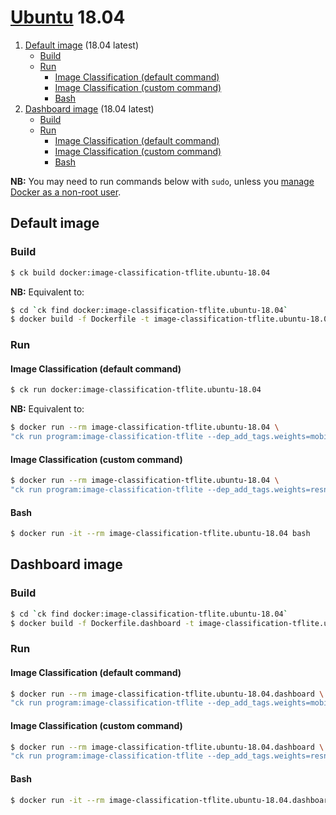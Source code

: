 # [Ubuntu](https://hub.docker.com/_/ubuntu/) 18.04

1. [Default image](#image_default) (18.04 latest)
    - [Build](#image_default_build)
    - [Run](#image_default_run)
        - [Image Classification (default command)](#image_default_run_default)
        - [Image Classification (custom command)](#image_default_run_custom)
        - [Bash](#image_default_run_bash)
1. [Dashboard image](#image_dashboard) (18.04 latest)
    - [Build](#image_dashboard_build)
    - [Run](#image_dashboard_run)
        - [Image Classification (default command)](#image_dashboard_run_default)
        - [Image Classification (custom command)](#image_dashboard_run_custom)
        - [Bash](#image_dashboard_run_bash)

**NB:** You may need to run commands below with `sudo`, unless you
[manage Docker as a non-root user](https://docs.docker.com/install/linux/linux-postinstall/#manage-docker-as-a-non-root-user).

<a name="image_default"></a>
## Default image

<a name="image_default_build"></a>
### Build
```bash
$ ck build docker:image-classification-tflite.ubuntu-18.04
```
**NB:** Equivalent to:
```bash
$ cd `ck find docker:image-classification-tflite.ubuntu-18.04`
$ docker build -f Dockerfile -t image-classification-tflite.ubuntu-18.04 .
```

<a name="image_default_run"></a>
### Run

<a name="image_default_run_default"></a>
#### Image Classification (default command)
```bash
$ ck run docker:image-classification-tflite.ubuntu-18.04
```
**NB:** Equivalent to:
```bash
$ docker run --rm image-classification-tflite.ubuntu-18.04 \
"ck run program:image-classification-tflite --dep_add_tags.weights=mobilenet,non-quantized"
```

<a name="image_default_run_custom"></a>
#### Image Classification (custom command)
```bash
$ docker run --rm image-classification-tflite.ubuntu-18.04 \
"ck run program:image-classification-tflite --dep_add_tags.weights=resnet,no-argmax --env.CK_BATCH_COUNT=10"
```

<a name="image_default_run_bash"></a>
#### Bash
```bash
$ docker run -it --rm image-classification-tflite.ubuntu-18.04 bash
```


<a name="image_dashboard"></a>
## Dashboard image

<a name="image_dashboard_build"></a>
### Build
```bash
$ cd `ck find docker:image-classification-tflite.ubuntu-18.04`
$ docker build -f Dockerfile.dashboard -t image-classification-tflite.ubuntu-18.04.dashboard .
```

<a name="image_dashboard_run"></a>
### Run

<a name="image_dashboard_run_default"></a>
#### Image Classification (default command)
```bash
$ docker run --rm image-classification-tflite.ubuntu-18.04.dashboard \
"ck run program:image-classification-tflite --dep_add_tags.weights=mobilenet,non-quantized"
```

<a name="image_dashboard_run_custom"></a>
#### Image Classification (custom command)
```bash
$ docker run --rm image-classification-tflite.ubuntu-18.04.dashboard \
"ck run program:image-classification-tflite --dep_add_tags.weights=resnet,no-argmax --env.CK_BATCH_COUNT=10"
```

<a name="image_dashboard_run_bash"></a>
#### Bash
```bash
$ docker run -it --rm image-classification-tflite.ubuntu-18.04.dashboard bash
```
